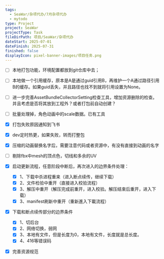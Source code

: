 ```yaml
---
tags:
  - SeaWar/杂项代办/7月杂项代办
  - mytodo
type: Project
project: SeaWar
projectType: Task
fileDirPath: 项目/SeaWar/杂项代办
dateStart: 2025-07-01
dateFinish: 2025-07-31
finished: false
displayIcon: pixel-banner-images/项目任务.png
---
```

- [ ] 本地打包功能，环境配置都放到git仓库中去；
- [ ] 本地做一个引用缓存，原本是A是通过guid引用B，再维护一个A通过路径引用B的缓存。如果guid丢失，并且路径也找不到就将引用设置为None。
- [ ] 进一步完善AssetBundleCollectorSetting检查工具，增加资源删除的检查。并且考虑是否将其放到工程外？或者打包前自动创建？
- [ ] 批量处理掉，角色动画中的scale数据。已有工具
- [x] 打包失败原因通知到飞书
- [x] dev定时热更，如果失败，转而打整包
- [x] 压缩的动画替换名字后，需要注意代码或者资源中，有没有直接到动画的名字
- [ ] 剔除fbx中mesh的顶点色，切线和多余的UV
- [x] 启动更新流程，任意阶段中断后，再次进入的边界条件处理：
	- [x] 1、下载中杀进程重来（进入断点续传，继续下载）
	- [x] 2、文件检验中重开（直接进入校验流程）
	- [x] 3、解压中重开（解压完成前重开，进入校验。解压结束后重开，进入下载）
	- [x] 3、manifest刷新中重开（重新進入下載流程）
- [x] 下载和断点续传部分的边界条件
	- [x] 1、切后台
	- [x] 2、网络切换，弱网
	- [x] 3、本地有文件，但是长度为0，本地有文件，长度就是总长度。
	- [x] 4、416等错误码
- [x] 完善资源规范


